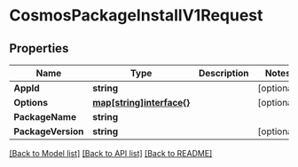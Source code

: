 # CosmosPackageInstallV1Request

## Properties

Name | Type | Description | Notes
------------ | ------------- | ------------- | -------------
**AppId** | **string** |  | [optional] 
**Options** | [**map[string]interface{}**](.md) |  | [optional] 
**PackageName** | **string** |  | 
**PackageVersion** | **string** |  | [optional] 

[[Back to Model list]](../README.md#documentation-for-models) [[Back to API list]](../README.md#documentation-for-api-endpoints) [[Back to README]](../README.md)


